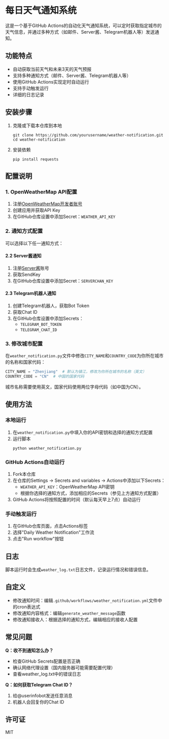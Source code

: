 # 每日天气通知系统

这是一个基于GitHub Actions的自动化天气通知系统，可以定时获取指定城市的天气信息，并通过多种方式（如邮件、Server酱、Telegram机器人等）发送通知。

## 功能特点

- 自动获取当前天气和未来3天的天气预报
- 支持多种通知方式（邮件、Server酱、Telegram机器人等）
- 使用GitHub Actions实现定时自动运行
- 支持手动触发运行
- 详细的日志记录

## 安装步骤

1. 克隆或下载本仓库到本地
   ```
   git clone https://github.com/yourusername/weather-notification.git
   cd weather-notification
   ```

2. 安装依赖
   ```
   pip install requests
   ```

## 配置说明

### 1. OpenWeatherMap API配置

1. 注册[OpenWeatherMap开发者账号](https://openweathermap.org/)
2. 创建应用并获取API Key
3. 在GitHub仓库设置中添加Secret：`WEATHER_API_KEY`

### 2. 通知方式配置

可以选择以下任一通知方式：



#### 2.2 Server酱通知

1. 注册[Server酱](https://sct.ftqq.com/)账号
2. 获取SendKey
3. 在GitHub仓库设置中添加Secret：`SERVERCHAN_KEY`

#### 2.3 Telegram机器人通知

1. 创建Telegram机器人，获取Bot Token
2. 获取Chat ID
3. 在GitHub仓库设置中添加Secrets：
   - `TELEGRAM_BOT_TOKEN`
   - `TELEGRAM_CHAT_ID`

### 3. 修改城市配置

在`weather_notification.py`文件中修改`CITY_NAME`和`COUNTRY_CODE`为你所在城市的名称和国家代码：

```python
CITY_NAME = "Zhenjiang"  # 默认为镇江，修改为你所在城市的名称（英文）
COUNTRY_CODE = "CN"  # 中国的国家代码
```

城市名称需要使用英文，国家代码使用两位字母代码（如中国为CN）。

## 使用方法

### 本地运行

1. 在`weather_notification.py`中填入你的API密钥和选择的通知方式配置
2. 运行脚本
   ```
   python weather_notification.py
   ```

### GitHub Actions自动运行

1. Fork本仓库
2. 在仓库的Settings -> Secrets and variables -> Actions中添加以下Secrets：
   - `WEATHER_API_KEY`：OpenWeatherMap API密钥
   - 根据你选择的通知方式，添加相应的Secrets（参见上方通知方式配置）
3. GitHub Actions将按照配置的时间（默认每天早上7点）自动运行

### 手动触发运行

1. 在GitHub仓库页面，点击Actions标签
2. 选择"Daily Weather Notification"工作流
3. 点击"Run workflow"按钮

## 日志

脚本运行时会生成`weather_log.txt`日志文件，记录运行情况和错误信息。

## 自定义

- 修改通知时间：编辑`.github/workflows/weather_notification.yml`文件中的cron表达式
- 修改通知内容格式：编辑`generate_weather_message`函数
- 修改通知接收人：根据选择的通知方式，编辑相应的接收人配置

## 常见问题

**Q：收不到通知怎么办？**
- 检查GitHub Secrets配置是否正确
- 确认网络代理设置（国内服务器可能需要配置代理）
- 查看weather_log.txt中的错误日志

**Q：如何获取Telegram Chat ID？**
1. 给@userinfobot发送任意消息
2. 机器人会回复你的Chat ID

## 许可证

MIT
